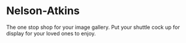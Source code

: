 # Nelson-Atkins
The one stop shop for your image gallery. Put your shuttle cock up for display for your loved ones to enjoy.

